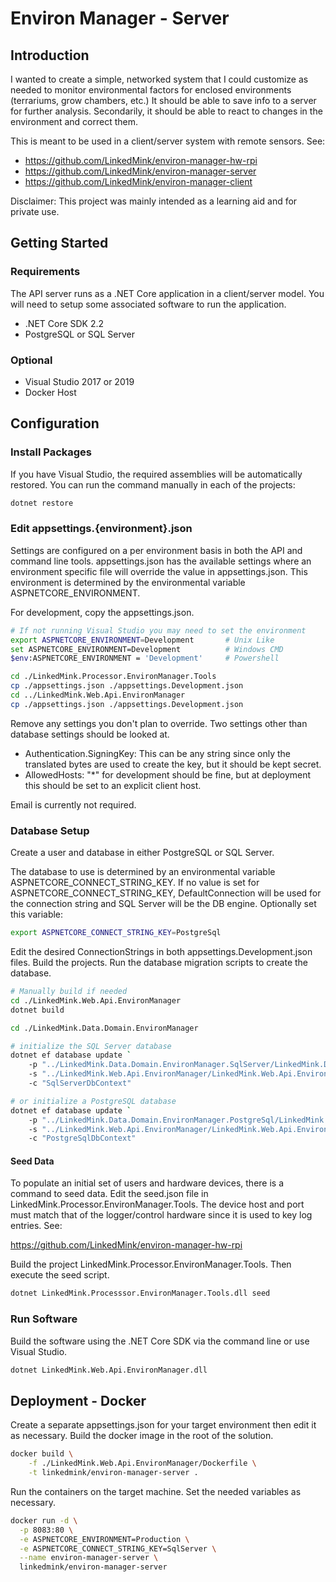 # Environ Manager - Server

## Introduction
I wanted to create a simple, networked system that I could customize as needed 
to monitor environmental factors for enclosed environments (terrariums, grow 
chambers, etc.) It should be able to save info to a server for further analysis.
Secondarily, it should be able to react to changes in the environment and correct 
them.

This is meant to be used in a client/server system with remote sensors. See:
- https://github.com/LinkedMink/environ-manager-hw-rpi
- https://github.com/LinkedMink/environ-manager-server
- https://github.com/LinkedMink/environ-manager-client

Disclaimer: This project was mainly intended as a learning aid and for private use.

## Getting Started

### Requirements
The API server runs as a .NET Core application in a client/server model. You will need 
to setup some associated software to run the application.

- .NET Core SDK 2.2
- PostgreSQL or SQL Server

### Optional
- Visual Studio 2017 or 2019
- Docker Host

## Configuration

### Install Packages
If you have Visual Studio, the required assemblies will be automatically restored. You can
run the command manually in each of the projects:

```sh
dotnet restore
```

### Edit appsettings.{environment}.json
Settings are configured on a per environment basis in both the API and command line tools. 
appsettings.json has the available settings where an environment specific file will override
the value in appsettings.json. This environment is determined by the environmental variable
ASPNETCORE_ENVIRONMENT.

For development, copy the appsettings.json.

```sh
# If not running Visual Studio you may need to set the environment
export ASPNETCORE_ENVIRONMENT=Development		# Unix Like
set ASPNETCORE_ENVIRONMENT=Development			# Windows CMD
$env:ASPNETCORE_ENVIRONMENT = 'Development'		# Powershell

cd ./LinkedMink.Processor.EnvironManager.Tools
cp ./appsettings.json ./appsettings.Development.json
cd ../LinkedMink.Web.Api.EnvironManager
cp ./appsettings.json ./appsettings.Development.json
```

Remove any settings you don't plan to override. Two settings other than database settings
should be looked at.

- Authentication.SigningKey: This can be any string since only the translated bytes are used 
to create the key, but it should be kept secret.
- AllowedHosts: "*" for development should be fine, but at deployment this should be set to
an explicit client host.

Email is currently not required.

### Database Setup
Create a user and database in either PostgreSQL or SQL Server. 

The database to use is determined by an environmental variable ASPNETCORE_CONNECT_STRING_KEY. 
If no value is set for ASPNETCORE_CONNECT_STRING_KEY, DefaultConnection will be used for the 
connection string and SQL Server will be the DB engine. Optionally set this variable:

```sh
export ASPNETCORE_CONNECT_STRING_KEY=PostgreSql
```

Edit the desired ConnectionStrings in both appsettings.Development.json files. Build the projects.
Run the database migration scripts to create the database.

```sh
# Manually build if needed
cd ./LinkedMink.Web.Api.EnvironManager
dotnet build

cd ./LinkedMink.Data.Domain.EnvironManager

# initialize the SQL Server database
dotnet ef database update `
    -p "../LinkedMink.Data.Domain.EnvironManager.SqlServer/LinkedMink.Data.Domain.EnvironManager.SqlServer.csproj" `
	-s "../LinkedMink.Web.Api.EnvironManager/LinkedMink.Web.Api.EnvironManager.csproj" `
	-c "SqlServerDbContext"

# or initialize a PostgreSQL database
dotnet ef database update `
    -p "../LinkedMink.Data.Domain.EnvironManager.PostgreSql/LinkedMink.Data.Domain.EnvironManager.PostgreSql.csproj" `
    -s "../LinkedMink.Web.Api.EnvironManager/LinkedMink.Web.Api.EnvironManager.csproj" `
    -c "PostgreSqlDbContext"
```

#### Seed Data
To populate an initial set of users and hardware devices, there is a command to seed data.
Edit the seed.json file in LinkedMink.Processor.EnvironManager.Tools. The device host and port
must match that of the logger/control hardware since it is used to key log entries. See:

https://github.com/LinkedMink/environ-manager-hw-rpi

Build the project LinkedMink.Processor.EnvironManager.Tools. Then execute the seed script.

```sh
dotnet LinkedMink.Processsor.EnvironManager.Tools.dll seed
```

### Run Software
Build the software using the .NET Core SDK via the command line or use Visual Studio.

```sh
dotnet LinkedMink.Web.Api.EnvironManager.dll
```

## Deployment - Docker
Create a separate appsettings.json for your target environment then edit it as necessary.
Build the docker image in the root of the solution.

```sh
docker build \
	-f ./LinkedMink.Web.Api.EnvironManager/Dockerfile \
	-t linkedmink/environ-manager-server .
```

Run the containers on the target machine. Set the needed variables as necessary.

```sh
docker run -d \
  -p 8083:80 \
  -e ASPNETCORE_ENVIRONMENT=Production \
  -e ASPNETCORE_CONNECT_STRING_KEY=SqlServer \
  --name environ-manager-server \
  linkedmink/environ-manager-server
```

